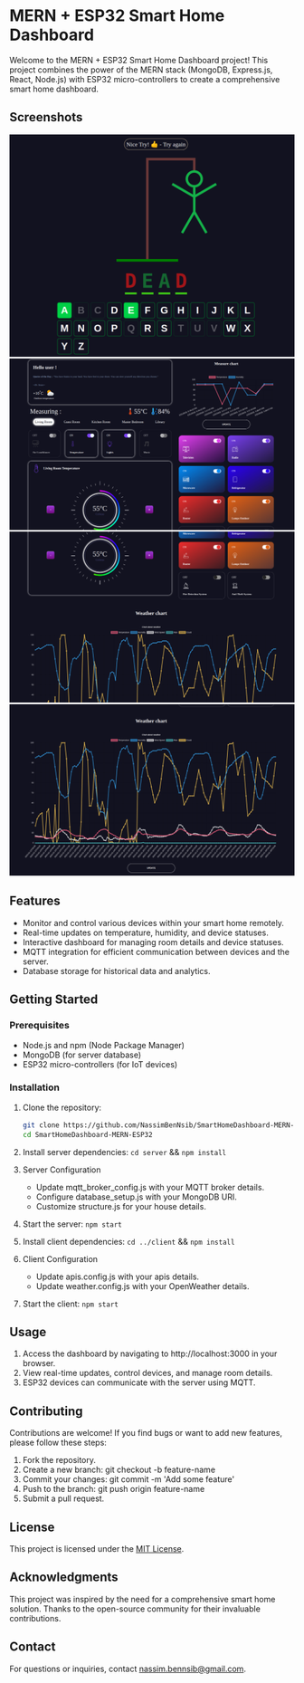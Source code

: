 # MERN + ESP32 Smart Home Dashboard

Welcome to the MERN + ESP32 Smart Home Dashboard project! This project combines the power of the MERN stack (MongoDB, Express.js, React, Node.js) with ESP32 micro-controllers to create a comprehensive smart home dashboard.

## Screenshots
![Offline](Screenshots/offline.png)
![Dashboard](Screenshots/dashboard-1.png)
![Dashboard](Screenshots/dashboard-2.png)
![Dashboard](Screenshots/dashboard-3.png)
## Features

- Monitor and control various devices within your smart home remotely.
- Real-time updates on temperature, humidity, and device statuses.
- Interactive dashboard for managing room details and device statuses.
- MQTT integration for efficient communication between devices and the server.
- Database storage for historical data and analytics.

## Getting Started

### Prerequisites

- Node.js and npm (Node Package Manager)
- MongoDB (for server database)
- ESP32 micro-controllers (for IoT devices)

### Installation

1. Clone the repository:

   ```bash
   git clone https://github.com/NassimBenNsib/SmartHomeDashboard-MERN-ESP32.git
   cd SmartHomeDashboard-MERN-ESP32
    ```

2.  Install server dependencies: `cd server` && `npm install`
3.  Server Configuration 
    -   Update mqtt_broker_config.js with your MQTT broker details.
    -   Configure database_setup.js with your MongoDB URI.
    -   Customize structure.js for your house details.
4.  Start the server: `npm start`
5.  Install client dependencies: `cd ../client` && `npm install`
6.  Client Configuration 
    -   Update apis.config.js with your apis details.
    -   Update weather.config.js with your OpenWeather details.
7.  Start the client: `npm start`

## Usage
1.  Access the dashboard by navigating to http://localhost:3000 in your browser.
2.  View real-time updates, control devices, and manage room details.
3.  ESP32 devices can communicate with the server using MQTT.

## Contributing

Contributions are welcome! If you find bugs or want to add new features, please follow these steps:

1.  Fork the repository.
2.  Create a new branch: git checkout -b feature-name
3.  Commit your changes: git commit -m 'Add some feature'
4.  Push to the branch: git push origin feature-name
5.  Submit a pull request.

## License

This project is licensed under the [MIT License](LICENSE).

## Acknowledgments

This project was inspired by the need for a comprehensive smart home solution.
Thanks to the open-source community for their invaluable contributions.

## Contact

For questions or inquiries, contact [nassim.bennsib@gmail.com](mailto:nassim.bennsib@gmail.com).